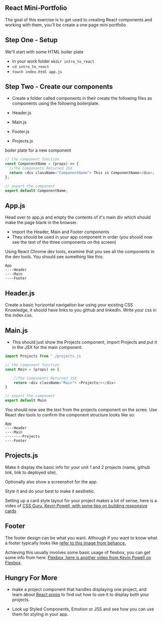 ## React Mini-Portfolio

The goal of this exercise is to get used to creating React components and working with them, you'll be create a one page mini portfolio.

## Step One - Setup

We'll start with some HTML boiler plate
- in your work folder `mkdir intro_to_react`
- `cd intro_to_react`
- `touch index.html app.js`

## Step Two - Create our components

- Create a folder called components in their create the following files as components using the following boilerplate.

- Header.js
- Main.js
- Footer.js
- Projects.js

boiler plate for a new component

```js
// the component function
const ComponentName = (props) => {
  //The Components Returned JSX
  return <div className="ComponentName"> This is ComponentName</div>;
};

// export the component
export default ComponentName;
```

## App.js

Head over to app.js and empty the contents of it's main div which should make the page blank in the browser.

- import the Header, Main and Footer components
- They should be used in your app component in order (you should now see the text of the three components on the screen)

Using React Chrome dev tools, examine that you see all the components in the dev tools. You should see something like this:

```
App
----Header
----Main
----Footer
```

## Header.js

Create a basic horizontal navigation bar using your existing CSS Knowledge, it should have links to you github and linkedIn. Write your css in the index.css.

## Main.js

- This should just show the Projects component, import Projects and put it in the JSX for the main component.

```js
import Projects from "./projects.js

// the component function
const Main = (props) => {

    //The Components Returned JSX
    return <div className="Main"> <Projects/></div>
}

// export the component
export default Main
```

You should now see the text from the projects component on the scree. Use React dev tools to confirm the component structure looks like so:

```
App
----Header
----Main
--------Projects
----Footer
```

## Projects.js

Make it display the basic info for your unit 1 and 2 projects (name, github link, link to deployed site).

Optionally also show a screenshot for the app.

Style it and do your best to make it aesthetic.

Setting up a card style layout for your project makes a lot of sense, here is a video of [CSS Guru, Kevin Powell, with some tips on building responsive cards](https://www.youtube.com/watch?v=51DbAwcmqD8)

## Footer

The footer design can be what you want. Although if you want to know what a footer typically looks like [refer to this image from behance.](https://www.behance.net/gallery/129545589/website-footer-customize-with-elementor-pro?tracking_source=search_projects_recommended%7Cweb%20footer)

Achieving this usually involves some basic usage of flexbox, you can get some info from here: [Flexbox, here is another video from Kevin Powell on Flexbox](https://www.youtube.com/watch?v=vQAvjof1oe4&t=438s).

## Hungry For More

- make a project component that handles displaying one project, and learn about [React props](https://www.youtube.com/watch?v=fVjb18ms7vI) to find out how to use it to display both your projects.

- Look up Styled Components, Emotion or JSS and see how you can use them for styling in your app.

